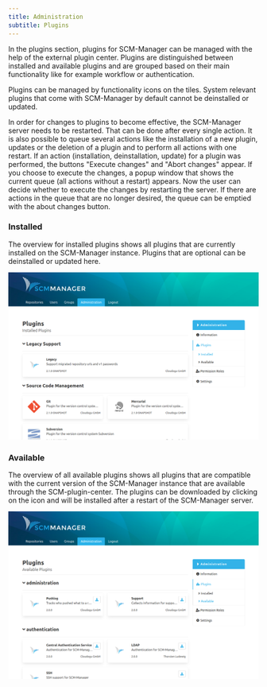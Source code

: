 ```yaml
---
title: Administration
subtitle: Plugins
---
```

In the plugins section, plugins for SCM-Manager can be managed with the help of the external plugin center. Plugins are distinguished between installed and available plugins and are grouped based on their main functionality like for example workflow or authentication.

Plugins can be managed by functionality icons on the tiles. System relevant plugins that come with SCM-Manager by default cannot be deinstalled or updated.

In order for changes to plugins to become effective, the SCM-Manager server needs to be restarted. That can be done after every single action. It is also possible to queue several actions like the installation of a new plugin, updates or the deletion of a plugin and to perform all actions with one restart. If an action (installation, deinstallation, update) for a plugin was performed, the buttons "Execute changes" and "Abort changes"  appear. If you choose to execute  the changes, a popup window that shows the current queue (all actions without a restart) appears. Now the user can decide whether to execute the changes by restarting the server. If there are actions in the queue that are no longer desired, the queue can be emptied with the about changes  button.

### Installed
The overview for installed plugins shows all plugins that are currently installed on the SCM-Manager instance. Plugins that are optional can be deinstalled or updated here.

![Administration-Plugins-Installed](assets/administration-plugins-installed.png)

### Available
The overview of all available plugins shows all plugins that are compatible with the current version of the SCM-Manager instance that are available through the SCM-plugin-center. The plugins can be downloaded by clicking on the icon and will be installed after a restart of the SCM-Manager server.

![Administration-Plugins-Available](assets/administration-plugins-available.png)
